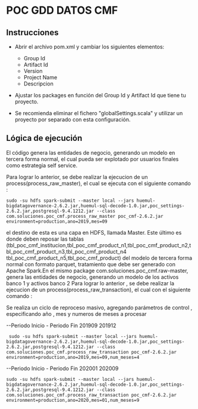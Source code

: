 # POC GDD  DATOS CMF 


## Instrucciones
* Abrir el archivo pom.xml y cambiar los siguientes elementos:
    - Group Id
    - Artifact Id
    - Version
    - Project Name
    - Descripcion
    
* Ajustar los packages en función del Group Id y Artifact Id que tiene tu proyecto.
* Se recomienda eliminar el fichero "globalSettings.scala" y utilizar un proyecto por separado con esta configuración.

## Lógica de ejecución 
 
El código genera las entidades de negocio, generando un modelo en tercera 
forma normal, el cual pueda ser explotado por usuarios finales como estrategia self service. 

Para lograr lo anterior, se debe realizar la ejecucion de un process(process_raw_master), el cual se ejecuta con el siguiente comando : 

    sudo -su hdfs spark-submit --master local --jars huemul-bigdatagovernance-2.6.2.jar,huemul-sql-decode-1.0.jar,poc_settings-2.6.2.jar,postgresql-9.4.1212.jar --class com.soluciones.poc_cmf.process_raw_master poc_cmf-2.6.2.jar environment=production,ano=2019,mes=09

el destino de esta es una capa en HDFS, llamada Master. Este último es donde deben reposar las tablas
(tbl_poc_cmf_institucion,tbl_poc_cmf_product_n1,tbl_poc_cmf_product_n2,tbl_poc_cmf_product_n3,tbl_poc_cmf_product_n4
tbl_poc_cmf_product_n5,tbl_poc_cmf_product) del modelo de tercera forma normal con formato parquet, tratamiento que debe ser generado con Apache 
Spark.En el mismo package com.soluciones.poc_cmf.raw-master, genera las entidades de negocio, generando un modelo de los activos banco 1 y activos banco 2
Para lograr lo anterior ,  se debe realizar la ejecucion de un process(process_raw_transaction), el cual  con el siguiente comando  : 

Se realiza un ciclo de reproceso masivo, agregando parámetros de control , especificando año , mes y numeros de meses a procesar

 --Periodo Inicio - Periodo Fin 
     201909           201912
     
     sudo -su hdfs spark-submit --master local --jars huemul-bigdatagovernance-2.6.2.jar,huemul-sql-decode-1.0.jar,poc_settings-2.6.2.jar,postgresql-9.4.1212.jar --class com.soluciones.poc_cmf.process_raw_transaction poc_cmf-2.6.2.jar environment=production,ano=2019,mes=09,num_meses=4
     
  --Periodo Inicio - Periodo Fin 
     202001           202009    

    sudo -su hdfs spark-submit --master local --jars huemul-bigdatagovernance-2.6.2.jar,huemul-sql-decode-1.0.jar,poc_settings-2.6.2.jar,postgresql-9.4.1212.jar --class com.soluciones.poc_cmf.process_raw_transaction poc_cmf-2.6.2.jar environment=production,ano=2020,mes=01,num_meses=9

